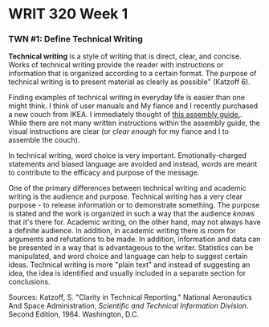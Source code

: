 # WRIT 320 Week 1
### TWN #1: Define Technical Writing

**Technical writing** is a style of writing that is direct, clear, and concise. Works of technical writing provide the reader with instructions or information that is organized according to a certain format. The purpose of technical writing is to present material as clearly as possible" (Katzoff 6). 

Finding examples of technical writing in everyday life is easier than one might think. I think of user manuals and My fiance and I recently purchased a new couch from IKEA. I immediately thought of [this assembly guide.](https://www.ikea.com/us/en/assembly_instructions/tomback-sofa-with-adjustable-seat-back__AA-1994907-2.pdf). While there are not many written instructions within the assembly guide, the visual instructions are clear (or *clear enough* for my fiance and I to assemble the couch).

In technical writing, word choice is very important. Emotionally-charged statements and biased language are avoided and instead, words are meant to contribute to the efficacy and purpose of the message.

One of the primary differences between technical writing and academic writing is the audience and purpose. Technical writing has a very clear purpose - to release information or to demonstrate something. The purpose is stated and the work is organized in such a way that the audience *knows* that it's there for. Academic writing, on the other hand, may not always have a definite audience. In addition, in academic writing there is room for arguments and refutations to be made. In addition, information and data can be presented in a way that is advantageous to the writer. Statistics can be manipulated, and word choice and language can help to suggest certain ideas. Technical writing is more "plain text" and instead of suggesting an idea, the idea is identified and usually included in a separate section for conclusions.

Sources:
Katzoff, S. "Clarity in Technical Reporting." National Aeronautics And Space Administration, *Scientific and Technical Information Division*. Second Edition, 1964. Washington, D.C.



